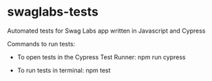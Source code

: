 # swaglabs-tests
Automated tests for Swag Labs app written in Javascript and Cypress

Commands to run tests:
- To open tests in the Cypress Test Runner:
npm run cypress

- To run tests in terminal:
npm test